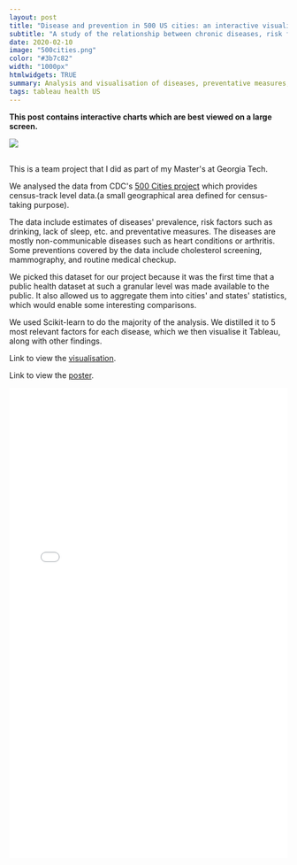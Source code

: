 ```yaml
---
layout: post
title: "Disease and prevention in 500 US cities: an interactive visualisation"
subtitle: "A study of the relationship between chronic diseases, risk factors, and preventions in 500 US cities"
date: 2020-02-10
image: "500cities.png"
color: "#3b7c82"
width: "1000px"
htmlwidgets: TRUE
summary: Analysis and visualisation of diseases, preventative measures, and their correlation.
tags: tableau health US
---
```

**This post contains interactive charts which are best viewed on a large screen.**

<div class='tableauPlaceholder' id='viz1590373971060' style='position: relative; display: block; margin-bottom: 30px;'><noscript><a href='#'><img alt=' ' src='https:&#47;&#47;public.tableau.com&#47;static&#47;images&#47;Vi&#47;VizExamples2019_1_2_15543742823730&#47;Story&#47;1_rss.png' style='border: none' /></a></noscript><object class='tableauViz'  style='display:none;'><param name='host_url' value='https%3A%2F%2Fpublic.tableau.com%2F' /> <param name='embed_code_version' value='3' /> <param name='site_root' value='' /><param name='name' value='VizExamples2019_1_2_15543742823730&#47;Story' /><param name='tabs' value='no' /><param name='toolbar' value='yes' /><param name='static_image' value='https:&#47;&#47;public.tableau.com&#47;static&#47;images&#47;Vi&#47;VizExamples2019_1_2_15543742823730&#47;Story&#47;1.png' /> <param name='animate_transition' value='yes' /><param name='display_static_image' value='yes' /><param name='display_spinner' value='yes' /><param name='display_overlay' value='yes' /><param name='display_count' value='yes' /></object>

</div>                

This is a team project that I did as part of my Master's at Georgia Tech.

We analysed the data from CDC's [500 Cities project](https://www.cdc.gov/500cities/index.htm) which provides census-track level data.(a small geographical area defined for census-taking purpose). 

The data include estimates of diseases' prevalence, risk factors such as drinking, lack of sleep, etc. and preventative measures. The diseases are mostly non-communicable diseases such as heart conditions or arthritis. Some preventions covered by the data include cholesterol screening, mammography, and routine medical checkup.

We picked this dataset for our project because it was the first time that a public health dataset at such a granular level was made available to the public. It also allowed us to aggregate them into cities' and states' statistics, which would enable some interesting comparisons.

We used Scikit-learn to do the majority of the analysis. We distilled it to 5 most relevant factors for each disease, which we then visualise it Tableau, along with other findings.

Link to view the [visualisation](https://public.tableau.com/profile/tri1422#!/vizhome/VizExamples2019_1_2_15543742823730/Story). 

Link to view the [poster](/assets/files/500cities.pdf).


<script type='text/javascript'>                    var divElement = document.getElementById('viz1590373971060');                    var vizElement = divElement.getElementsByTagName('object')[0];                    vizElement.style.width='1016px';vizElement.style.height='991px';                    var scriptElement = document.createElement('script');                    scriptElement.src = 'https://public.tableau.com/javascripts/api/viz_v1.js';                    vizElement.parentNode.insertBefore(scriptElement, vizElement);                </script>


<embed style="width:100%; height:850px" src="/assets/files/500cities.pdf" type="application/pdf" />

